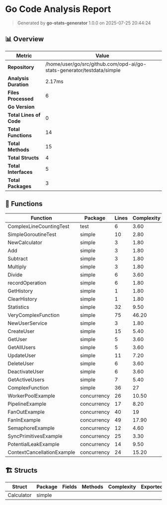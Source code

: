 # Go Code Analysis Report

> Generated by **go-stats-generator** 1.0.0 on 2025-07-25 20:44:24

## 📊 Overview

| Metric | Value |
|--------|-------|
| **Repository** | /home/user/go/src/github.com/opd-ai/go-stats-generator/testdata/simple |
| **Analysis Duration** | 2.17ms |
| **Files Processed** | 6 |
| **Go Version** |  |
| **Total Lines of Code** | 0 |
| **Total Functions** | 14 |
| **Total Methods** | 15 |
| **Total Structs** | 4 |
| **Total Interfaces** | 5 |
| **Total Packages** | 3 |



## 🔧 Functions


| Function | Package | Lines | Complexity | Exported | Documentation |
|----------|---------|-------|------------|----------|---------------|
| ComplexLineCountingTest | test | 6 | 3.60 | ✅ | 27.6% |
| SimpleGoroutineTest | simple | 10 | 2.80 | ✅ | 0.0% |
| NewCalculator | simple | 3 | 1.80 | ✅ | 15.6% |
| Add | simple | 3 | 1.80 | ✅ | 8.4% |
| Subtract | simple | 3 | 1.80 | ✅ | 12.4% |
| Multiply | simple | 3 | 1.80 | ✅ | 12.8% |
| Divide | simple | 6 | 3.60 | ✅ | 10.8% |
| recordOperation | simple | 6 | 1.80 | ❌ | 19.2% |
| GetHistory | simple | 1 | 1.80 | ✅ | 26.4% |
| ClearHistory | simple | 1 | 1.80 | ✅ | 16.8% |
| Statistics | simple | 32 | 9.50 | ✅ | 22.8% |
| VeryComplexFunction | simple | 75 | 46.20 | ✅ | 28.0% |
| NewUserService | simple | 3 | 1.80 | ✅ | 16.8% |
| CreateUser | simple | 15 | 5.40 | ✅ | 12.0% |
| GetUser | simple | 5 | 3.60 | ✅ | 12.4% |
| GetAllUsers | simple | 5 | 3.60 | ✅ | 22.0% |
| UpdateUser | simple | 11 | 7.20 | ✅ | 14.4% |
| DeleteUser | simple | 6 | 3.60 | ✅ | 12.8% |
| DeactivateUser | simple | 6 | 3.60 | ✅ | 13.6% |
| GetActiveUsers | simple | 7 | 5.40 | ✅ | 26.4% |
| ComplexFunction | simple | 36 | 27 | ✅ | 25.2% |
| WorkerPoolExample | concurrency | 26 | 10.50 | ✅ | 31.2% |
| PipelineExample | concurrency | 17 | 8.20 | ✅ | 30.0% |
| FanOutExample | concurrency | 40 | 19 | ✅ | 29.6% |
| FanInExample | concurrency | 49 | 17.90 | ✅ | 29.2% |
| SemaphoreExample | concurrency | 12 | 4.60 | ✅ | 16.4% |
| SyncPrimitivesExample | concurrency | 25 | 3.30 | ✅ | 33.2% |
| PotentialLeakExample | concurrency | 14 | 9.50 | ✅ | 33.2% |
| ContextCancellationExample | concurrency | 24 | 15.20 | ✅ | 16.8% |




## 🏗️ Structs


| Struct | Package | Fields | Methods | Complexity | Exported |
|--------|---------|--------|---------|------------|----------|
| Calculator | simple | 